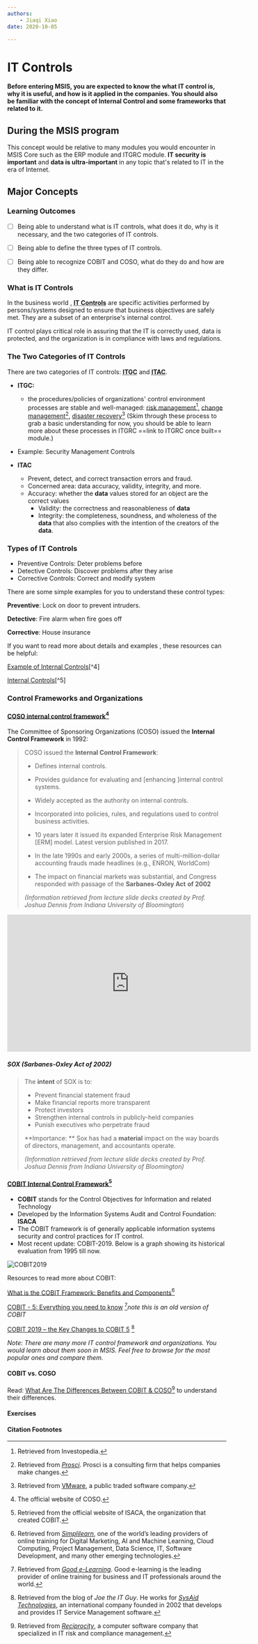 ```yaml
---
authors:
    - Jiaqi Xiao
date: 2020-10-05

---
```


# IT Controls

**Before entering MSIS, you are expected to know the what IT control is, why it is useful, and how is it applied in the companies. You should also be familiar with the concept of Internal Control and some frameworks that related to it.**

## During the MSIS program

This concept would be relative to many modules you would encounter in MSIS Core such as the ERP module and ITGRC module. **IT security is important** and **data is ultra-important** in any topic that's related to IT in the era of Internet.

## Major Concepts

### Learning Outcomes

- [ ] Being able to understand what is IT controls, what does it do, why is it necessary, and the two categories of IT controls.
- [ ] Being able to define the three types of IT controls.
- [ ] Being able to recognize COBIT and COSO, what do they do and how are they differ.



### What is IT Controls

In the business world , <abbr title="information technology controls">**IT Controls**</abbr> are specific activities performed by persons/systems designed to ensure that business objectives are safely met. They are a subset of an enterprise's internal control.

IT control plays critical role in assuring that the IT is correctly used, data is protected, and the organization is in compliance with laws and regulations.

### The Two Categories of IT Controls

There are two categories of IT controls: <abbr title="IT general controls">**ITGC**</abbr> and <abbr title="IT application controls">**ITAC**</abbr>.

- **ITGC:** 
  
    - the procedures/policies of organizations' control environment processes are stable and well-managed:  [risk management](https://www.investopedia.com/terms/e/enterprise-risk-management.asp)[^1], [change management](https://www.prosci.com/resources/articles/what-is-change-management)[^2], [disaster recovery](https://www.vmware.com/topics/glossary/content/disaster-recovery)[^3]  (Skim through these process to grab a basic understanding for now, you should be able to learn more about these processes in ITGRC ==link to ITGRC once built== module.)
- Example: Security Management Controls
  
- **ITAC**

    - Prevent, detect, and correct transaction errors and fraud.
    - Concerned area: data accuracy, validity, integrity, and more. 
  - Accuracy: whether the **data** values stored for an object are the correct values
    - Validity: the correctness and reasonableness of **data**
    - Integrity: the completeness, soundness, and wholeness of the **data** that also complies with the intention of the creators of the **data**.
  
  

### Types of IT Controls

- Preventive Controls: Deter problems before
- Detective Controls: Discover problems after they arise
- Corrective Controls: Correct and modify system

There are some simple examples for you to understand these control types:

**Preventive**: Lock on door to prevent intruders.

**Detective**: Fire alarm when fire goes off

**Corrective**: House insurance

If you want to read more about details and examples , these resources can be helpful:

[Example of Internal Controls](https://smallbusiness.chron.com/examples-internal-controls-57039.html#:~:text=Preventive%20controls%20are%20designed%20to,fraud%20that%20has%20already%20occurred.)[^4]

[Internal Controls](https://www.odu.edu/about/compliance/internal-auditing/internal-controls#:~:text=Internal%20controls%20are%20detective%2C%20corrective%2C%20or%20preventive%20by%20nature.&text=Corrective%20controls%20are%20designed%20to,occurring%20in%20the%20first%20place.)[^5]

### Control Frameworks and Organizations

#### [COSO internal control framework](https://www.coso.org/Pages/default.aspx)[^6]

The Committee of Sponsoring Organizations (COSO) issued the **Internal Control Framework** in 1992:

> COSO issued the **Internal Control Framework**:
>
> - Defines internal controls.
>
> - Provides guidance for evaluating and [enhancing ]internal control systems.
>
> - Widely accepted as the authority on internal controls.
>
> - Incorporated into policies, rules, and regulations used to control business activities.
>
> - 10 years later it issued its expanded Enterprise Risk Management [ERM] model. Latest version published in 2017.
>
> - In the late 1990s and early 2000s, a series of multi-million-dollar accounting frauds made headlines (e.g., ENRON, WorldCom)
>
> - The impact on financial markets was substantial, and Congress responded with passage of the **Sarbanes-Oxley Act** **of 2002**
>
> *(Information retrieved from lecture slide decks created by Prof. Joshua Dennis from Indiana University of Bloomington*)

<iframe width="560" height="315" src="https://www.youtube.com/embed/xW9pSAwaeO0" frameborder="0" allow="accelerometer; autoplay; clipboard-write; encrypted-media; gyroscope; picture-in-picture" allowfullscreen></iframe>

##### SOX (Sarbanes-Oxley Act of 2002)

> The **intent** of SOX is to:
>
> - Prevent financial statement fraud
> - Make financial reports more transparent
> - Protect investors
> - Strengthen internal controls in publicly-held companies
> - Punish executives who perpetrate fraud
>
> **Importance: ** Sox has had a **material** impact on the way boards of directors, management, and accountants operate.
>
> *(Information retrieved from lecture slide decks created by Prof. Joshua Dennis from Indiana University of Bloomington)*

#### [COBIT Internal Control Framework](www.isaca.org/resources/cobit)[^7]

- **COBIT** stands for the Control Objectives for Information and related Technology 
- Developed by the Information Systems Audit and Control Foundation: **ISACA**
- The COBIT framework is of generally applicable information systems security and control practices for IT control.
- Most recent update: COBIT-2019. Below is a graph showing its historical evaluation from 1995 till now.

![COBIT2019](/images/COBIT2019.png)

Resources to read more about COBIT:

[What is the COBIT Framework: Benefits and Components](https://www.simplilearn.com/what-is-cobit-significance-and-framework-rar309-article)[^8]

[COBIT - 5: Everything you need to know](https://www.goodelearning.com/courses/it-governance/cobit-foundation/what-is-cobit-5) [^9]*note this is an old version of COBIT*

[COBIT 2019 – the Key Changes to COBIT 5](https://www.joetheitguy.com/cobit-2019-key-changes-cobit-5/) [^10]



*Note: There are many more IT control framework and organizations. You would learn about them soon in MSIS. Feel free to browse for the most popular ones and compare them.*



#### COBIT vs. COSO

Read: [What Are The Differences Between COBIT & COSO](https://reciprocitylabs.com/what-are-the-differences-between-cobit-coso/)[^11] to understand their differences.



#### Exercises

#### Citation Footnotes

[^1]: Retrieved from Investopedia.
[^2]: Retrieved from *[Prosci](www.prosci.com)*. Prosci is a consulting firm that helps companies make changes.
[^3]: Retrieved from [VMware](https://www.vmware.com/), a public traded software company.
[^4]:Retrieved from the [*The Houston Chronicle*](https://www.chron.com/). The Houston Chronicle is the largest daily newspaper in Houston.
[^5]: Retrieved from the website of Old Dominion University.
[^6]: The official website of COSO.
[^7]: Retrieved from the official website of ISACA, the organization that created COBIT.
[^8]: Retrieved from [*Simplilearn*](https://www.simplilearn.com/?&utm_source=google&utm_medium=cpc&utm_term=simplelearn&utm_content=467562499565&utm_device=c&utm_campaign=Search-Brand-Exact-US-AllDevice-adgroup-brand-simplelearn&gclid=CjwKCAjww5r8BRB6EiwArcckC025oPLwru1MLFCxiPibNCQzh0WrjEa7KU31tt8yY8FjdCOQiS-ZThoC5uAQAvD_BwE), one of the world’s leading providers of online training for Digital Marketing, AI and Machine Learning, Cloud Computing, Project Management, Data Science, IT, Software Development, and many other emerging technologies.
[^9]: Retrieved from *[Good e-Learning](www.goodelearning.com)*. Good e-learning is the leading provider of online training for business and IT professionals around the world.
[^10]:Retrieved from the blog of *Joe the IT Guy*. He works for [*SysAid Technologies*](https://www.sysaid.com/), an international company founded in 2002 that develops and provides IT Service Management software.
[^11]: Retrieved from [*Reciprocity*](https://reciprocitylabs.com/), a computer software company that specialized in IT risk and compliance management. 